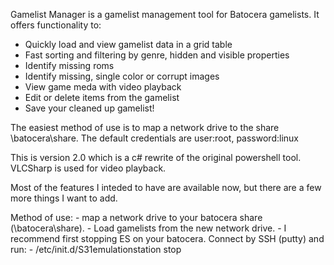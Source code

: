 Gamelist Manager is a gamelist management tool for Batocera gamelists.  It offers functionality to:

- Quickly load and view gamelist data in a grid table
- Fast sorting and filtering by genre, hidden and visible properties
- Identify missing roms
- Identify missing, single color or corrupt images
- View game meda with video playback
- Edit or delete items from the gamelist
- Save your cleaned up gamelist!

The easiest method of use is to map a network drive to the share  \\batocera\share.  The default credentials are user:root, password:linux

This is version 2.0 which is a c# rewrite of the original powershell tool.  VLCSharp is used for video playback.

Most of the features I inteded to have are available now, but there are a few more things I want to add.  

  Method of use:
    - map a network drive to your batocera share (\\batocera\share).
    - Load gamelists from the new network drive.
    - I recommend first stopping ES on your batocera.  Connect by SSH (putty) and run: 
    - /etc/init.d/S31emulationstation stop

